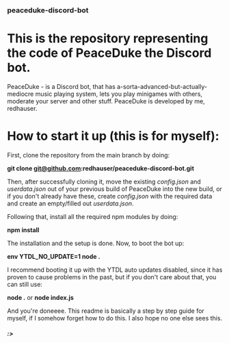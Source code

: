 ### peaceduke-discord-bot
# This is the repository representing the code of PeaceDuke the Discord bot.

PeaceDuke - is a Discord bot, that has a-sorta-advanced-but-actually-mediocre music playing system, lets you play minigames with others, moderate your server and other stuff.
PeaceDuke is developed by me, redhauser.

# How to start it up (this is for myself):

First, clone the repository from the main branch by doing:

**git clone git@github.com:redhauser/peaceduke-discord-bot.git**

Then, after successfully cloning it, move the existing *config.json* and *userdata.json* out of your previous build of PeaceDuke into the new build, or if you don't already have these, create *config.json* with the required data and create an empty/filled out *userdata.json*.

Following that, install all the required npm modules by doing:

**npm install**

The installation and the setup is done. Now, to boot the bot up:

**env YTDL_NO_UPDATE=1 node .**

I recommend booting it up with the YTDL auto updates disabled, since it has proven to cause problems in the past, but if you don't care about that, you can still use:

**node .** or **node index.js**

And you're doneeee. This readme is basically a step by step guide for myself, if I somehow forget how to do this. I also hope no one else sees this.

##### :>